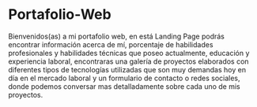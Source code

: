 # Portafolio-Web

Bienvenidos(as) a mi portafolio web, en está Landing Page podrás encontrar información acerca de mí,  porcentaje de habilidades profesionales y habilidades técnicas que poseo actualmente, educación y experiencia laboral,  encontraras una galería de proyectos elaborados con diferentes tipos de tecnologías utilizadas que son muy demandas hoy en día en el mercado laboral y un formulario de contacto o redes sociales, donde podemos conversar mas detalladamente sobre cada uno de mis proyectos. 




